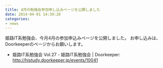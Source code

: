 ```yaml
---
title: 4月の勉強会参加申し込みページを公開しました
date: 2014-04-01 14:39:28
categories:
- news
---
```


姫路IT系勉強会、今月4月の参加申込みページを公開しました。
お申し込みは、Doorkeeperのページからお願いします。

-   姫路IT系勉強会 Vol.27 - 姫路IT系勉強会 | Doorkeeper: <http://histudy.doorkeeper.jp/events/10041>

